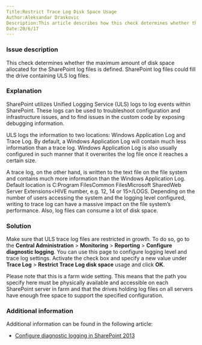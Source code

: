 ```yaml
---
Title:Restrict Trace Log Disk Space Usage
Author:Aleksandar Draskovic
Description:This article describes how this check determines whether the maximum amount of disk space allocated for the SharePoint log files is defined
Date:20/6/17
---
```

### Issue description

This check determines whether the maximum amount of disk space allocated for the SharePoint log files is defined. SharePoint log files could fill the drive containing ULS log files.

### Explanation

SharePoint utilizes Unified Logging Service (ULS) logs to log events within SharePoint. These logs can be used to troubleshoot configuration and infrastructure issues, and to find issues in the custom code by exposing debugging information.

ULS logs the information to two locations: Windows Application Log and Trace Log. By default, a Windows Application Log will contain much less information than a trace log. Windows Application Log is also usually configured in such manner that it overwrites the log file once it reaches a certain size.

A trace log, on the other hand, is written to the text file on the file system and contains much more information than the Windows Application Log. Default location is C:Program FilesCommon FilesMicrosoft SharedWeb Server Extensions<HIVE number, e.g. 12, 14 or 15>/LOGS. Depending on the number of users accessing the system and the logging level configured, writing to trace log can have a massive impact on the file system’s performance. Also, log files can consume a lot of disk space.

### Solution

Make sure that ULS trace log files are restricted in growth. To do so, go to the __Central Administration__ > __Monitoring__ > __Reporting__ > __Configure diagnostic logging__. You can use this page to configure logging level and trace log settings. Activate the check box and specify a new value under __Trace Log__ > __Restrict Trace Log disk space__ usage and click __OK__.

Please note that this is a farm wide setting. This means that the path you specify here must be physically available and accessible on each SharePoint server in farm and that the drives holding log files on all servers have enough free space to support the specified configuration.

### Additional information

Additional information can be found in the following article:

* [Configure diagnostic logging in SharePoint 2013](https://technet.microsoft.com/en-us/library/ee748656.aspx)
